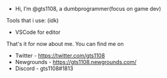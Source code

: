 - Hi, I’m @gts1108, a dumbprogrammer(focus on game dev)

Tools that i use:
  (idk)
- VSCode for editor


That's it for now about me.
You can find me on
- Twitter - https://twitter.com/gts1108
- Newgrounds - https://gts1108.newgrounds.com/
- Discord - gts1108#1813

<!---
gts1108/gts1108 is a ✨ special ✨ repository because its `README.md` (this file) appears on your GitHub profile.
You can click the Preview link to take a look at your changes.
--->
